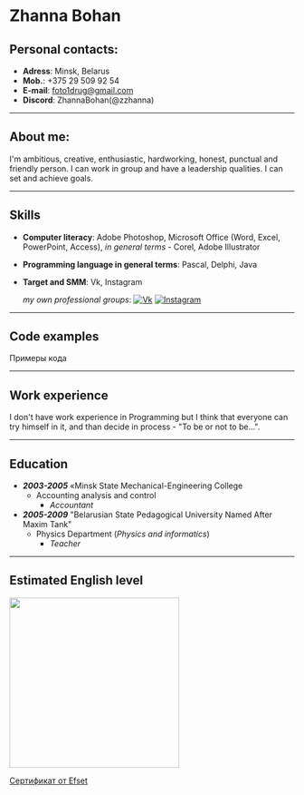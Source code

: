 # __Zhanna Bohan__
## Personal contacts:

- __Adress__: Minsk, Belarus
- __Mob.__: +375 29 509 92 54
- __E-mail__: foto1drug@gmail.com
- __Discord__: ZhannaBohan(@zzhanna)
___


## About me:

 I'm ambitious, creative, enthusiastic, hardworking, honest, punctual and friendly person. I can work in group and have a leadership qualities. I can set  and achieve goals. 
___



## Skills

- __Computer literacy__: Adobe Photoshop, Microsoft Office (Word, Excel, PowerPoint, Access), _in general terms_ - Corel, Adobe Illustrator
- __Programming language in general terms__: Pascal, Delphi, Java
- __Target and SMM__: Vk, Instagram 
  
  _my own professional groups_: [![Vk](https://alkorshtori.ucoz.net/images/vk.png)](https://vk.com/fotodrugminsk) [![Instagram](https://www.shipshewanafurniture.com/images/layout/instagram-icon.png)](https://instagram.com/fotodrugby)
___

## Code examples
Примеры кода

___


## Work experience
I don't have work experience in Programming but I think that everyone can try himself in it, and than decide in process - "To be or not to be...". 
___

## Education
 - __*2003-2005*__ «Minsk State Mechanical-Engineering College
   - Accounting analysis and control
     - _Accountant_
- __*2005-2009*__ "Belarusian State Pedagogical University Named After Maxim Tank" 
   - Physics Department (_Physics and informatics_)
     -  _Teacher_   
___

## Estimated English level
<img src="https://cdn.efset.org/efset-widget/img/certificate_35.png" width="300">

[Сертификат от Efset](https://www.efset.org/cert/go6Zd5) 